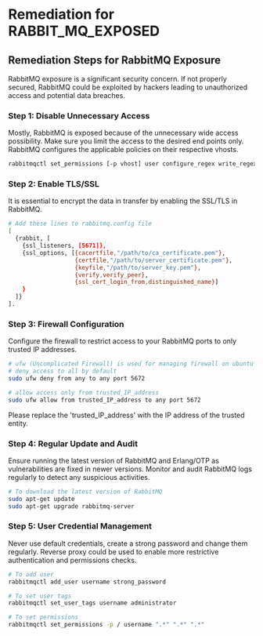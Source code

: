 # Remediation for RABBIT_MQ_EXPOSED

## Remediation Steps for RabbitMQ Exposure
RabbitMQ exposure is a significant security concern. If not properly secured, RabbitMQ could be exploited by hackers leading to unauthorized access and potential data breaches.

### Step 1: Disable Unnecessary Access
Mostly, RabbitMQ is exposed because of the unnecessary wide access possibility. Make sure you limit the access to the desired end points only. RabbitMQ configures the applicable policies on their respective vhosts.

```bash
rabbitmqctl set_permissions [-p vhost] user configure_regex write_regex read_regex
```

### Step 2: Enable TLS/SSL
It is essential to encrypt the data in transfer by enabling the SSL/TLS in RabbitMQ.

```bash
# Add these lines to rabbitmq.config file
[
  {rabbit, [
    {ssl_listeners, [5671]},
    {ssl_options, [{cacertfile,"/path/to/ca_certificate.pem"},
                   {certfile,"/path/to/server_certificate.pem"},
                   {keyfile,"/path/to/server_key.pem"},
                   {verify,verify_peer},
                   {ssl_cert_login_from,distinguished_name}]
    }
  ]}
].
```

### Step 3: Firewall Configuration
Configure the firewall to restrict access to your RabbitMQ ports to only trusted IP addresses.

```bash
# ufw (Uncomplicated Firewall) is used for managing firewall on ubuntu
# deny access to all by default
sudo ufw deny from any to any port 5672

# allow access only from trusted_IP_address
sudo ufw allow from trusted_IP_address to any port 5672
```
Please replace the 'trusted_IP_address' with the IP address of the trusted entity.

### Step 4: Regular Update and Audit
Ensure running the latest version of RabbitMQ and Erlang/OTP as vulnerabilities are fixed in newer versions. Monitor and audit RabbitMQ logs regularly to detect any suspicious activities.

```bash
# To download the latest version of RabbitMQ
sudo apt-get update
sudo apt-get upgrade rabbitmq-server
```

### Step 5: User Credential Management
Never use default credentials, create a strong password and change them regularly. Reverse proxy could be used to enable more restrictive authentication and permissions checks.

```bash
# To add user
rabbitmqctl add_user username strong_password

# To set user tags
rabbitmqctl set_user_tags username administrator

# To set permissions
rabbitmqctl set_permissions -p / username ".*" ".*" ".*"
```